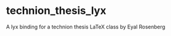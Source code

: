 technion_thesis_lyx
===================

A lyx binding for a technion thesis LaTeX class by Eyal Rosenberg

